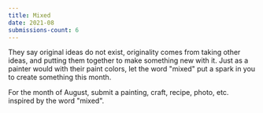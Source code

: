 ```yaml
---
title: Mixed
date: 2021-08
submissions-count: 6
---
```

They say original ideas do not exist, originality comes from taking other ideas, and putting them together to make something new with it. Just as a painter would with their paint colors, let the word "mixed" put a spark in you to create something this month.

For the month of August, submit a painting, craft, recipe, photo, etc. inspired by the word "mixed".
